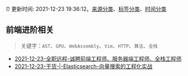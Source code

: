 :alarm_clock: 更新时间: 2021-12-23 19:36:12。[来源分类](../README.md)、[标签分类](../TAGS.md)、[时间分类](../TIMELINE.md)

## 前端进阶相关


> 关键字：`AST`、`GPU`、`WebAssembly`、`Vim`、`HTTP`、`算法`、`全栈`



- [2021-12-23-全职远程-诚聘前端工程师、服务器端工程师、全栈工程师](https://www.v2ex.com/t/824114) 
- [2021-12-23-干货-|-Elasticsearch-向量搜索的工程化实战](https://toutiao.io/k/geounfc) 